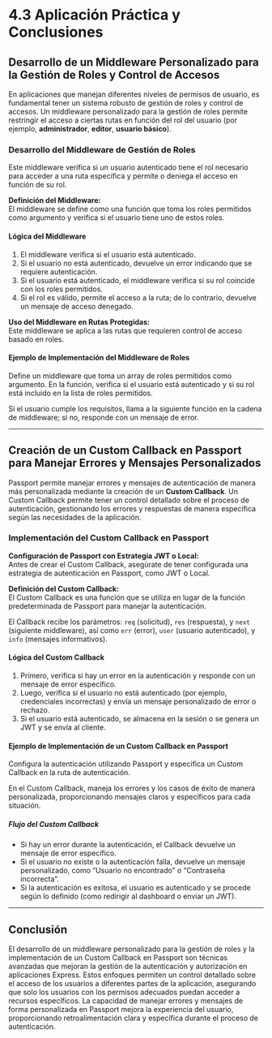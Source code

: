 # 4.3 Aplicación Práctica y Conclusiones

## Desarrollo de un Middleware Personalizado para la Gestión de Roles y Control de Accesos

En aplicaciones que manejan diferentes niveles de permisos de usuario, es fundamental tener un sistema robusto de gestión de roles y control de accesos. Un middleware personalizado para la gestión de roles permite restringir el acceso a ciertas rutas en función del rol del usuario (por ejemplo, **administrador**, **editor**, **usuario básico**).

### Desarrollo del Middleware de Gestión de Roles

Este middleware verifica si un usuario autenticado tiene el rol necesario para acceder a una ruta específica y permite o deniega el acceso en función de su rol.

**Definición del Middleware:**  
El middleware se define como una función que toma los roles permitidos como argumento y verifica si el usuario tiene uno de estos roles.

#### Lógica del Middleware

1. El middleware verifica si el usuario está autenticado.
2. Si el usuario no está autenticado, devuelve un error indicando que se requiere autenticación.
3. Si el usuario está autenticado, el middleware verifica si su rol coincide con los roles permitidos.
4. Si el rol es válido, permite el acceso a la ruta; de lo contrario, devuelve un mensaje de acceso denegado.

**Uso del Middleware en Rutas Protegidas:**  
Este middleware se aplica a las rutas que requieren control de acceso basado en roles.

#### Ejemplo de Implementación del Middleware de Roles

Define un middleware que toma un array de roles permitidos como argumento. En la función, verifica si el usuario está autenticado y si su rol está incluido en la lista de roles permitidos.

Si el usuario cumple los requisitos, llama a la siguiente función en la cadena de middleware; si no, responde con un mensaje de error.

---

## Creación de un Custom Callback en Passport para Manejar Errores y Mensajes Personalizados

Passport permite manejar errores y mensajes de autenticación de manera más personalizada mediante la creación de un **Custom Callback**. Un Custom Callback permite tener un control detallado sobre el proceso de autenticación, gestionando los errores y respuestas de manera específica según las necesidades de la aplicación.

### Implementación del Custom Callback en Passport

**Configuración de Passport con Estrategia JWT o Local:**  
Antes de crear el Custom Callback, asegúrate de tener configurada una estrategia de autenticación en Passport, como JWT o Local.

**Definición del Custom Callback:**  
El Custom Callback es una función que se utiliza en lugar de la función predeterminada de Passport para manejar la autenticación.

El Callback recibe los parámetros: `req` (solicitud), `res` (respuesta), y `next` (siguiente middleware), así como `err` (error), `user` (usuario autenticado), y `info` (mensajes informativos).

#### Lógica del Custom Callback

1. Primero, verifica si hay un error en la autenticación y responde con un mensaje de error específico.
2. Luego, verifica si el usuario no está autenticado (por ejemplo, credenciales incorrectas) y envía un mensaje personalizado de error o rechazo.
3. Si el usuario está autenticado, se almacena en la sesión o se genera un JWT y se envía al cliente.

#### Ejemplo de Implementación de un Custom Callback en Passport

Configura la autenticación utilizando Passport y especifica un Custom Callback en la ruta de autenticación.

En el Custom Callback, maneja los errores y los casos de éxito de manera personalizada, proporcionando mensajes claros y específicos para cada situación.

##### Flujo del Custom Callback

- Si hay un error durante la autenticación, el Callback devuelve un mensaje de error específico.
- Si el usuario no existe o la autenticación falla, devuelve un mensaje personalizado, como “Usuario no encontrado” o “Contraseña incorrecta”.
- Si la autenticación es exitosa, el usuario es autenticado y se procede según lo definido (como redirigir al dashboard o enviar un JWT).

---

## Conclusión

El desarrollo de un middleware personalizado para la gestión de roles y la implementación de un Custom Callback en Passport son técnicas avanzadas que mejoran la gestión de la autenticación y autorización en aplicaciones Express. Estos enfoques permiten un control detallado sobre el acceso de los usuarios a diferentes partes de la aplicación, asegurando que solo los usuarios con los permisos adecuados puedan acceder a recursos específicos. La capacidad de manejar errores y mensajes de forma personalizada en Passport mejora la experiencia del usuario, proporcionando retroalimentación clara y específica durante el proceso de autenticación.
